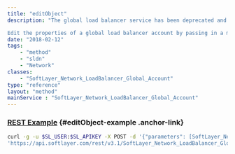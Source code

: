 ```yaml
---
title: "editObject"
description: "The global load balancer service has been deprecated and is no longer available. 

Edit the properties of a global load balancer account by passing in a modified instance of the object. "
date: "2018-02-12"
tags:
    - "method"
    - "sldn"
    - "Network"
classes:
    - "SoftLayer_Network_LoadBalancer_Global_Account"
type: "reference"
layout: "method"
mainService : "SoftLayer_Network_LoadBalancer_Global_Account"
---
```


### [REST Example](#editObject-example) <a href="/article/rest/"><i class="fas fa-question"></i></a> {#editObject-example .anchor-link} 
```bash
curl -g -u $SL_USER:$SL_APIKEY -X POST -d '{"parameters": [SoftLayer_Network_LoadBalancer_Global_Account]}' \
'https://api.softlayer.com/rest/v3.1/SoftLayer_Network_LoadBalancer_Global_Account/{SoftLayer_Network_LoadBalancer_Global_AccountID}/editObject'
```
